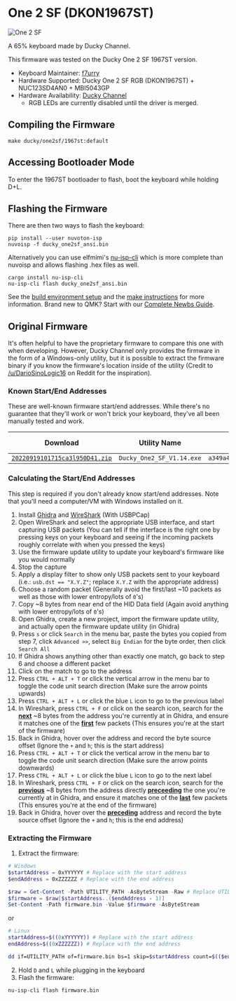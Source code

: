 # One 2 SF (DKON1967ST)

![One 2 SF](https://www.duckychannel.com.tw/upload/2019_05_142/201905141721227o2fxn6LX1.png)

A 65% keyboard made by Ducky Channel.

This firmware was tested on the Ducky One 2 SF 1967ST version.

* Keyboard Maintainer: [f7urry](https://github.com/f7urry)
* Hardware Supported: Ducky One 2 SF RGB (DKON1967ST) + NUC123SD4AN0 + MBI5043GP
* Hardware Availability: [Ducky Channel](https://www.duckychannel.com.tw/en/Ducky-One2-SF)
    * RGB LEDs are currently disabled until the driver is merged.

## Compiling the Firmware

```
make ducky/one2sf/1967st:default
```

## Accessing Bootloader Mode

To enter the 1967ST bootloader to flash, boot the keyboard while holding D+L.

## Flashing the Firmware

There are then two ways to flash the keyboard:

```
pip install --user nuvoton-isp
nuvoisp -f ducky_one2sf_ansi.bin
```

Alternatively you can use elfmimi's [nu-isp-cli](https://lib.rs/crates/nu-isp-cli) which is more complete than nuvoisp and allows flashing .hex files as well.

```
cargo install nu-isp-cli
nu-isp-cli flash ducky_one2sf_ansi.bin
```

See the [build environment setup](https://docs.qmk.fm/#/getting_started_build_tools) and the [make instructions](https://docs.qmk.fm/#/getting_started_make_guide) for more information. Brand new to QMK? Start with our [Complete Newbs Guide](https://docs.qmk.fm/#/newbs).

## Original Firmware

It's often helpful to have the proprietary firmware to compare this one with when developing. However, Ducky Channel only provides the firmware in the form of a Windows-only utility, but it is possible to extract the firmware binary if you know the firmware's location inside of the utility (Credit to [/u/DarioSinoLogic16](https://reddit.com/comments/zker40/comment/j0iql61) on Reddit for the inspiration).

### Known Start/End Addresses

These are well-known firmware start/end addresses. While there's no guarantee that they'll work or won't brick your keyboard, they've all been manually tested and work.

Download | Utility Name | Utility SHA512 | Start Address | End Address | Firmware SHA512
--- | --- | --- | --- | --- | ---
[`20220919101715ca3l950D41.zip`](https://www.duckychannel.com.tw/upload/2022_09_192/20220919101715ca3l950D41.zip) | `Ducky_One2_SF_V1.14.exe` | `a349a4c62ab198a7b68efb71af7937530d046710579c05674ec5c0802df7e598e9df5f63476f8be209e26f6ee85e744d6d3ca65eb8896a3800d3e0fd869a5c2a` | `0x207db0` | `0x2126db` | `c014d3cb5c10d72e816753f7d9adc1dad58202ef35e48713b8b3bf1fa1d3490c84fd562cc3ab41595ee8cef02573555d8982ca6e02388f84fc40362179f0546e`

### Calculating the Start/End Addresses

This step is required if you don't already know start/end addresses. Note that you'll need a computer/VM with Windows installed on it.

1. Install [Ghidra](https://ghidra-sre.org) and [WireShark](https://wireshark.org) (With USBPCap)
2. Open WireShark and select the appropriate USB interface, and start capturing USB packets (You can tell if the interface is the right one by pressing keys on your keyboard and seeing if the incoming packets roughly correlate with when you pressed the keys)
3. Use the firmware update utility to update your keyboard's firmware like you would normally
4. Stop the capture
5. Apply a display filter to show only USB packets sent to your keyboard (i.e.: `usb.dst == "X.Y.Z"`; replace `X.Y.Z` with the appropriate address)
6. Choose a random packet (Generally avoid the first/last ~10 packets as well as those with lower entropy/lots of `0`'s)
7. Copy ~8 bytes from near end of the HID Data field (Again avoid anything with lower entropy/lots of `0`'s)
8. Open Ghidra, create a new project, import the firmware update utility, and actually open the firmware update utility (in Ghidra)
9. Press `s` or click `Search` in the menu bar, paste the bytes you copied from step 7, click `Advanced >>`, select `Big Endian` for the byte order, then click `Search All`
10. If Ghidra shows anything other than exactly one match, go back to step 6 and choose a different packet
11. Click on the match to go to the address
12. Press `CTRL + ALT + T` or click the vertical arrow in the menu bar to toggle the code unit search direction (Make sure the arrow points upwards)
13. Press `CTRL + ALT + L` or click the blue `L` icon to go to the previous label
14. In Wireshark, press `CTRL + F` or click on the search icon, search for the **<u>next</u>** ~8 bytes from the address you're currently at in Ghidra, and ensure it matches one of the **<u>first</u>** few packets (This ensures you're at the start of the firmware)
15. Back in Ghidra, hover over the address and record the byte source offset (Ignore the `+` and `h`; this is the start address)
16. Press `CTRL + ALT + T` or click the vertical arrow in the menu bar to toggle the code unit search direction (Make sure the arrow points downwards)
17. Press `CTRL + ALT + L` or click the blue `L` icon to go to the next label
18. In Wireshark, press `CTRL + F` or click on the search icon, search for the **<u>previous</u>** ~8 bytes from the address directly **<u>preceeding</u>** the one you're currently at in Ghidra, and ensure it matches one of the **<u>last</u>** few packets (This ensures you're at the end of the firmware)
19. Back in Ghidra, hover over the **<u>preceding</u>** address and record the byte source offset (Ignore the `+` and `h`; this is the end address)

### Extracting the Firmware

1. Extract the firmware:
```powershell
# Windows
$startAddress = 0xYYYYYY # Replace with the start address
$endAddress = 0xZZZZZZ # Replace with the end address

$raw = Get-Content -Path UTILITY_PATH -AsByteStream -Raw # Replace UTILITY_PATH with the path to the utility
$firmware = $raw[$startAddress..($endAddress - 1)]
Set-Content -Path firmware.bin -Value $firmware -AsByteStream
```
or
```bash
# Linux
startAddress=$((0xYYYYYY)) # Replace with the start address
endAddress=$((0xZZZZZZ)) # Replace with the end address

dd if=UTILITY_PATH of=firmware.bin bs=1 skip=$startAddress count=$(($endAddress - $startAddress)) # Replace UTILITY_PATH with the path to the utility
```
2. Hold `D` and `L` while plugging in the keyboard
3. Flash the firmware:
```
nu-isp-cli flash firmware.bin
```
